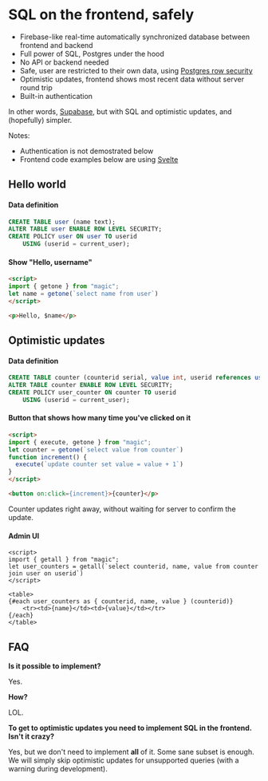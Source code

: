 # SQL on the frontend, safely

* Firebase-like real-time automatically synchronized database between frontend and backend
* Full power of SQL, Postgres under the hood
* No API or backend needed
* Safe, user are restricted to their own data, using [Postgres row security](https://www.postgresql.org/docs/13/ddl-rowsecurity.html)
* Optimistic updates, frontend shows most recent data without server round trip
* Built-in authentication

In other words, [Supabase](https://supabase.io/), but with SQL and optimistic updates, and (hopefully) simpler.

Notes:
* Authentication is not demostrated below
* Frontend code examples below are using [Svelte](https://svelte.dev/)

## Hello world

#### Data definition
```sql
CREATE TABLE user (name text);
ALTER TABLE user ENABLE ROW LEVEL SECURITY;
CREATE POLICY user ON user TO userid
    USING (userid = current_user);
```

#### Show "Hello, username"
```html
<script>
import { getone } from "magic";
let name = getone(`select name from user`)
</script>

<p>Hello, $name</p>
```

## Optimistic updates

#### Data definition
```sql
CREATE TABLE counter (counterid serial, value int, userid references user);
ALTER TABLE counter ENABLE ROW LEVEL SECURITY;
CREATE POLICY user_counter ON counter TO userid
    USING (userid = current_user);
```

#### Button that shows how many time you've clicked on it
```html
<script>
import { execute, getone } from "magic";
let counter = getone(`select value from counter`)
function increment() {
  execute(`update counter set value = value + 1`)
}
</script>

<button on:click={increment}>{counter}</p>
```

Counter updates right away, without waiting for server to confirm the update.

#### Admin UI
```svelte
<script>
import { getall } from "magic";
let user_counters = getall(`select counterid, name, value from counter join user on userid`)
</script>

<table>
{#each user_counters as { counterid, name, value } (counterid)}
    <tr><td>{name}</td><td>{value}</td></tr>
{/each}
</table>
```

## FAQ

**Is it possible to implement?**

Yes.

**How?**

LOL.

**To get to optimistic updates you need to implement SQL in the frontend. Isn't it crazy?**

Yes, but we don't need to implement **all** of it. Some sane subset is enough. We will simply skip optimistic updates for unsupported queries (with a warning during development).
